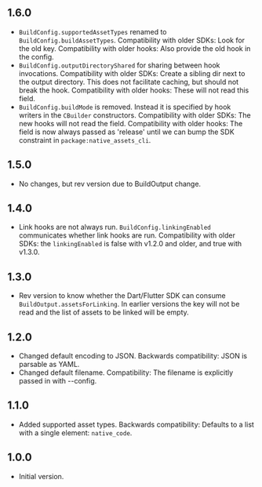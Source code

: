 ## 1.6.0

- `BuildConfig.supportedAssetTypes` renamed to `BuildConfig.buildAssetTypes`.
  Compatibility with older SDKs: Look for the old key. Compatibility with older
  hooks: Also provide the old hook in the config.
- `BuildConfig.outputDirectoryShared` for sharing between hook invocations.
  Compatibility with older SDKs: Create a sibling dir next to the output
  directory. This does not facilitate caching, but should not break the hook.
  Compatibility with older hooks: These will not read this field.
- `BuildConfig.buildMode` is removed. Instead it is specified by hook writers
  in the `CBuilder` constructors.
  Compatibility with older SDKs: The new hooks will not read the field.
  Compatibility with older hooks: The field is now always passed as 'release'
  until we can bump the SDK constraint in `package:native_assets_cli`.

## 1.5.0

- No changes, but rev version due to BuildOutput change.

## 1.4.0

- Link hooks are not always run. `BuildConfig.linkingEnabled` communicates
  whether link hooks are run.
  Compatibility with older SDKs: the `linkingEnabled` is false with v1.2.0 and
  older, and true with v1.3.0.
  
## 1.3.0

- Rev version to know whether the Dart/Flutter SDK can consume
  `BuildOutput.assetsForLinking`. In earlier versions the key will not be read
  and the list of assets to be linked will be empty.

## 1.2.0

- Changed default encoding to JSON.
  Backwards compatibility: JSON is parsable as YAML.
- Changed default filename.
  Compatibility: The filename is explicitly passed in with --config.

## 1.1.0

- Added supported asset types.
  Backwards compatibility: Defaults to a list with a single element: `native_code`.

## 1.0.0

- Initial version.
